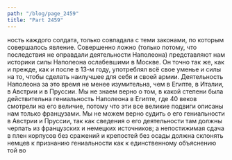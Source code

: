 ```yaml
---
path: "/blog/page_2459"
title: "Part 2459"
---
```


ность каждого солдата, только совпадала с теми законами, по которым совершалось явление.
Совершенно ложно (только потому, что последствия не оправдали деятельности Наполеона) представляют нам историки силы Наполеона ослабевшими в Москве. Он точно так же, как и прежде, как и после в 13-м году, употреблял всё свое уменье и силы на то, чтобы сделать наилучшее для себя и своей армии. Деятельность Наполеона за это время не менее изумительна, чем в Египте, в Италии, в Австрии и в Пруссии. Мы не знаем верно о том, в какой степени была действительна гениальность Наполеона в Египте, где 40 веков смотрели на его величие, потому что эти все великие подвиги описаны нам только французами. Мы не можем верно судить о его гениальности в Австрии и Пруссии, так как сведения о его деятельности там должны черпать из французских и немецких источников; а непостижимая сдача в плен корпусов без сражений и крепостей без осады должна склонять немцев к признанию гениальности как к единственному объяснению той во

